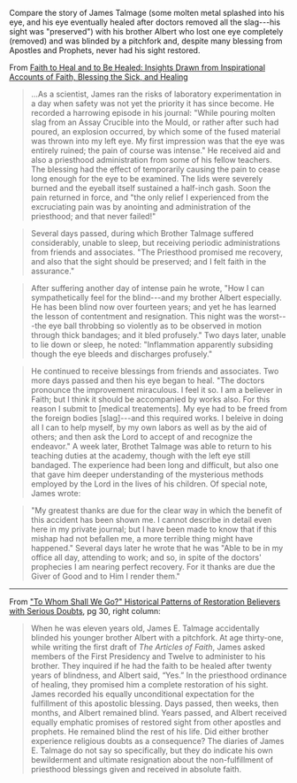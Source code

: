 Compare the story of James Talmage (some molten metal splashed into his eye, and his eye eventually healed after doctors removed all the slag---his sight was "preserved") with his brother Albert who lost one eye completely (removed) and was blinded by a pitchfork and, despite many blessing from Apostles and Prophets, never had his sight restored.

From [Faith to Heal and to Be Healed: Insights Drawn from Inspirational Accounts of Faith, Blessing the Sick, and Healing](https://books.google.com/books/about/Faith_to_Heal_and_to_Be_Healed.html?id=ROp_24jZV5kC&printsec=frontcover&source=kp_read_button#v=onepage&q&f=false)

> ...As a scientist, James ran the risks of laboratory experimentation in a day when safety was not yet the priority it has since become. He recorded a harrowing episode in his journal: "While pouring molten slag from an Assay Crucible into the Mould, or rather after such had poured, an explosion occurred, by which some of the fused material was thrown into my left eye. My first impression was that the eye was entirely ruined; the pain of course was intense."  He received aid and also a priesthood administration from some of his fellow teachers.  The blessing had the effect of temporarily causing the pain to cease long enough for the eye to be examined.  The lids were severely burned and the eyeball itself sustained a half-inch gash.  Soon the pain returned in force, and "the only relief I experienced from the excruciating pain was by anointing and administration of the priesthood; and that never failed!"

> Several days passed, during which Brother Talmage suffered considerably, unable to sleep, but receiving periodic administrations from friends and associates.  "The Priesthood promised me recovery, and also that the sight should be preserved; and I felt faith in the assurance."

> After suffering another day of intense pain he wrote, "How I can sympathetically feel for the blind---and my brother Albert especially.  He has been blind now over fourteen years; and yet he has learned the lesson of contentment and resignation.  This night was the worst---the eye ball throbbing so violently as to be observed in motion through thick bandages; and it bled profusely."  Two days later, unable to lie down or sleep, he noted: "Inflammation apparently subsiding though the eye bleeds and discharges profusely."

> He continued to receive blessings from friends and associates.  Two more days passed and then his eye began to heal.  "The doctors pronounce the improvement miraculous.  I feel it so.  I am a believer in Faith; but I think it should be accompanied by works also.  For this reason I submit to [medical treatements].  My eye had to be freed from the foreign bodies [slag]---and this required works.  I beleive in doing all I can to help myself, by my own labors as well as by the aid of others; and then ask the Lord to accept of and recognize the endeavor."  A week later, Brothet Talmage was able to return to his teaching duties at the academy, though with the left eye still bandaged.  The experience had been long and difficult, but also one that gave him deeper understanding of the mysterious methods employed by the Lord in the lives of his children.  Of special note, James wrote:

> "My greatest thanks are due for the clear way in which the benefit of this accident has been shown me.  I cannot describe in detail even here in my private journal; but I have been made to know that if this mishap had not befallen me, a more terrible thing might have happened."  Several days later he wrote that he was "Able to be in my office all day, attending to work; and so, in spite of the doctors' prophecies I am nearing perfect recovery.  For it thanks are due the Giver of Good and to Him I render them."

---

From ["To Whom Shall We Go?" Historical Patterns of Restoration Believers with Serious Doubts](https://www.sunstonemagazine.com/pdf/137-26-37.pdf), pg 30, right column:

> When he was eleven years old, James E. Talmage accidentally blinded his younger brother Albert with a pitchfork.  At age thirty-one, while writing the first draft of _The Articles of Faith_, James asked members of the First Presidency and Twelve to administer to his brother. They inquired if he had the faith to be healed after twenty years of blindness, and Albert said, “Yes.” In the priesthood ordinance of healing, they promised him a complete restoration of his sight. James recorded his equally unconditional expectation for the fulfillment of this apostolic blessing. Days passed, then weeks, then months, and Albert remained blind. Years passed, and Albert received equally emphatic promises of restored sight from other apostles and prophets. He remained blind the rest of his life. Did either brother experience religious doubts as a consequence?  The diaries of James E. Talmage do not say so specifically, but they do indicate his own bewilderment and ultimate resignation about the non-fulfillment of priesthood blessings given and received in absolute faith.
